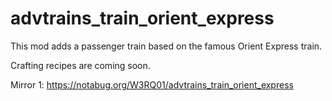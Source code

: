 # advtrains_train_orient_express

This mod adds a passenger train based on the famous Orient Express train. 

Crafting recipes are coming soon.

Mirror 1: https://notabug.org/W3RQ01/advtrains_train_orient_express
